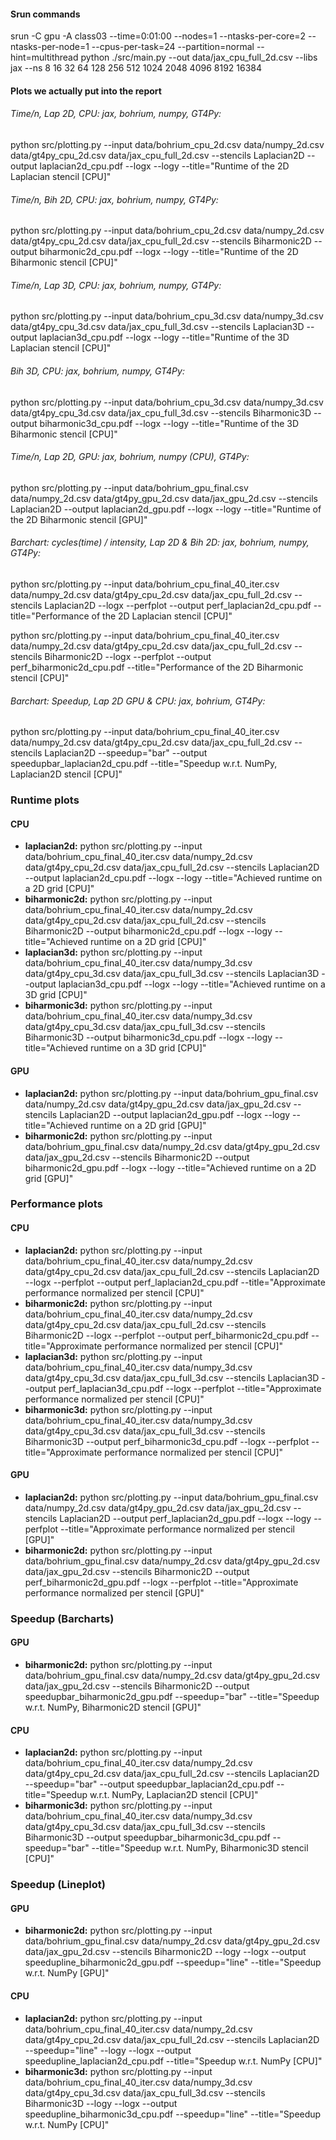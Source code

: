 #### Srun commands

srun -C gpu -A class03 --time=0:01:00 --nodes=1 --ntasks-per-core=2 --ntasks-per-node=1 --cpus-per-task=24 --partition=normal --hint=multithread python ./src/main.py --out data/jax_cpu_full_2d.csv --libs jax --ns 8 16 32 64 128 256 512 1024 2048 4096 8192 16384



#### Plots we actually put into the report

###### Time/n, Lap 2D, CPU: jax, bohrium, numpy, GT4Py:

python src/plotting.py --input data/bohrium_cpu_2d.csv data/numpy_2d.csv data/gt4py_cpu_2d.csv data/jax_cpu_full_2d.csv --stencils Laplacian2D --output laplacian2d_cpu.pdf --logx --logy --title="Runtime of the 2D Laplacian stencil [CPU]"

###### Time/n, Bih 2D, CPU: jax, bohrium, numpy, GT4Py:

python src/plotting.py --input data/bohrium_cpu_2d.csv data/numpy_2d.csv data/gt4py_cpu_2d.csv data/jax_cpu_full_2d.csv --stencils Biharmonic2D --output biharmonic2d_cpu.pdf --logx --logy --title="Runtime of the 2D Biharmonic stencil [CPU]"

###### Time/n, Lap 3D, CPU: jax, bohrium, numpy, GT4Py:

python src/plotting.py --input data/bohrium_cpu_3d.csv data/numpy_3d.csv data/gt4py_cpu_3d.csv data/jax_cpu_full_3d.csv --stencils Laplacian3D --output laplacian3d_cpu.pdf --logx --logy --title="Runtime of the 3D Laplacian stencil [CPU]"

###### Bih 3D, CPU: jax, bohrium, numpy, GT4Py:

python src/plotting.py --input data/bohrium_cpu_3d.csv data/numpy_3d.csv data/gt4py_cpu_3d.csv data/jax_cpu_full_3d.csv --stencils Biharmonic3D --output biharmonic3d_cpu.pdf --logx --logy --title="Runtime of the 3D Biharmonic stencil [CPU]"

###### Time/n, Lap 2D, GPU: jax, bohrium, numpy (CPU), GT4Py:

python src/plotting.py --input data/bohrium_gpu_final.csv data/numpy_2d.csv data/gt4py_gpu_2d.csv data/jax_gpu_2d.csv --stencils Laplacian2D --output laplacian2d_gpu.pdf --logx --logy --title="Runtime of the 2D Biharmonic stencil [GPU]"

###### Barchart: cycles(time) / intensity, Lap 2D & Bih 2D: jax, bohrium, numpy, GT4Py:

python src/plotting.py --input data/bohrium_cpu_final_40_iter.csv data/numpy_2d.csv data/gt4py_cpu_2d.csv data/jax_cpu_full_2d.csv --stencils Laplacian2D --logx --perfplot --output perf_laplacian2d_cpu.pdf --title="Performance of the 2D Laplacian stencil [CPU]"

python src/plotting.py --input data/bohrium_cpu_final_40_iter.csv data/numpy_2d.csv data/gt4py_cpu_2d.csv data/jax_cpu_full_2d.csv --stencils Biharmonic2D --logx --perfplot --output perf_biharmonic2d_cpu.pdf --title="Performance of the 2D Biharmonic stencil [CPU]"

###### Barchart: Speedup,  Lap 2D GPU & CPU: jax, bohrium, GT4Py:

python src/plotting.py --input data/bohrium_cpu_final_40_iter.csv data/numpy_2d.csv data/gt4py_cpu_2d.csv data/jax_cpu_full_2d.csv --stencils Laplacian2D --speedup="bar" --output speedupbar_laplacian2d_cpu.pdf --title="Speedup w.r.t. NumPy, Laplacian2D stencil [CPU]"

### Runtime plots

#### CPU

* **laplacian2d:** python src/plotting.py --input data/bohrium_cpu_final_40_iter.csv data/numpy_2d.csv data/gt4py_cpu_2d.csv data/jax_cpu_full_2d.csv --stencils Laplacian2D --output laplacian2d_cpu.pdf --logx --logy --title="Achieved runtime on a 2D grid [CPU]"
* **biharmonic2d:** python src/plotting.py --input data/bohrium_cpu_final_40_iter.csv data/numpy_2d.csv data/gt4py_cpu_2d.csv data/jax_cpu_full_2d.csv --stencils Biharmonic2D --output biharmonic2d_cpu.pdf --logx --logy --title="Achieved runtime on a 2D grid [CPU]"
* **laplacian3d:** python src/plotting.py --input data/bohrium_cpu_final_40_iter.csv data/numpy_3d.csv data/gt4py_cpu_3d.csv data/jax_cpu_full_3d.csv --stencils Laplacian3D --output laplacian3d_cpu.pdf --logx --logy --title="Achieved runtime on a 3D grid [CPU]"
* **biharmonic3d:** python src/plotting.py --input data/bohrium_cpu_final_40_iter.csv data/numpy_3d.csv data/gt4py_cpu_3d.csv data/jax_cpu_full_3d.csv --stencils Biharmonic3D --output biharmonic3d_cpu.pdf --logx --logy --title="Achieved runtime on a 3D grid [CPU]"

#### GPU

* **laplacian2d:** python src/plotting.py --input data/bohrium_gpu_final.csv data/numpy_2d.csv data/gt4py_gpu_2d.csv data/jax_gpu_2d.csv --stencils Laplacian2D --output laplacian2d_gpu.pdf --logx --logy --title="Achieved runtime on a 2D grid [GPU]"
* **biharmonic2d:** python src/plotting.py --input data/bohrium_gpu_final.csv data/numpy_2d.csv data/gt4py_gpu_2d.csv data/jax_gpu_2d.csv --stencils Biharmonic2D --output biharmonic2d_gpu.pdf --logx --logy --title="Achieved runtime on a 2D grid [GPU]"

### Performance plots

#### CPU

- **laplacian2d:** python src/plotting.py --input data/bohrium_cpu_final_40_iter.csv data/numpy_2d.csv data/gt4py_cpu_2d.csv data/jax_cpu_full_2d.csv --stencils Laplacian2D --logx --perfplot --output perf_laplacian2d_cpu.pdf --title="Approximate performance normalized per stencil [CPU]"
- **biharmonic2d:** python src/plotting.py --input data/bohrium_cpu_final_40_iter.csv data/numpy_2d.csv data/gt4py_cpu_2d.csv data/jax_cpu_full_2d.csv --stencils Biharmonic2D --logx --perfplot --output perf_biharmonic2d_cpu.pdf --title="Approximate performance normalized per stencil [CPU]"
- **laplacian3d:** python src/plotting.py --input data/bohrium_cpu_final_40_iter.csv data/numpy_3d.csv data/gt4py_cpu_3d.csv data/jax_cpu_full_3d.csv --stencils Laplacian3D --output perf_laplacian3d_cpu.pdf --logx --perfplot --title="Approximate performance normalized per stencil [CPU]"
- **biharmonic3d:** python src/plotting.py --input data/bohrium_cpu_final_40_iter.csv data/numpy_3d.csv data/gt4py_cpu_3d.csv data/jax_cpu_full_3d.csv --stencils Biharmonic3D --output perf_biharmonic3d_cpu.pdf --logx --perfplot --title="Approximate performance normalized per stencil [CPU]"

#### GPU

* **laplacian2d:** python src/plotting.py --input data/bohrium_gpu_final.csv data/numpy_2d.csv data/gt4py_gpu_2d.csv data/jax_gpu_2d.csv --stencils Laplacian2D --output perf_laplacian2d_gpu.pdf --logx --logy --perfplot --title="Approximate performance normalized per stencil [GPU]"
* **biharmonic2d:** python src/plotting.py --input data/bohrium_gpu_final.csv data/numpy_2d.csv data/gt4py_gpu_2d.csv data/jax_gpu_2d.csv --stencils Biharmonic2D --output perf_biharmonic2d_gpu.pdf --logx --perfplot --title="Approximate performance normalized per stencil [GPU]"



### Speedup (Barcharts)

#### GPU

* **biharmonic2d:** python src/plotting.py --input data/bohrium_gpu_final.csv data/numpy_2d.csv data/gt4py_gpu_2d.csv data/jax_gpu_2d.csv --stencils Biharmonic2D --output speedupbar_biharmonic2d_gpu.pdf --speedup="bar" --title="Speedup w.r.t. NumPy, Biharmonic2D stencil [GPU]"

#### CPU

* **laplacian2d:** python src/plotting.py --input data/bohrium_cpu_final_40_iter.csv data/numpy_2d.csv data/gt4py_cpu_2d.csv data/jax_cpu_full_2d.csv --stencils Laplacian2D --speedup="bar" --output speedupbar_laplacian2d_cpu.pdf --title="Speedup w.r.t. NumPy, Laplacian2D stencil [CPU]"
* **biharmonic3d:** python src/plotting.py --input data/bohrium_cpu_final_40_iter.csv data/numpy_3d.csv data/gt4py_cpu_3d.csv data/jax_cpu_full_3d.csv --stencils Biharmonic3D --output speedupbar_biharmonic3d_cpu.pdf --speedup="bar" --title="Speedup w.r.t. NumPy, Biharmonic3D stencil [CPU]"



### Speedup (Lineplot)

#### GPU

- **biharmonic2d:** python src/plotting.py --input data/bohrium_gpu_final.csv data/numpy_2d.csv data/gt4py_gpu_2d.csv data/jax_gpu_2d.csv --stencils Biharmonic2D --logy --logx --output speedupline_biharmonic2d_gpu.pdf --speedup="line" --title="Speedup w.r.t. NumPy [GPU]"

#### CPU

- **laplacian2d:** python src/plotting.py --input data/bohrium_cpu_final_40_iter.csv data/numpy_2d.csv data/gt4py_cpu_2d.csv data/jax_cpu_full_2d.csv --stencils Laplacian2D --speedup="line" --logy --logx --output speedupline_laplacian2d_cpu.pdf --title="Speedup w.r.t. NumPy [CPU]"
- **biharmonic3d:** python src/plotting.py --input data/bohrium_cpu_final_40_iter.csv data/numpy_3d.csv data/gt4py_cpu_3d.csv data/jax_cpu_full_3d.csv --stencils Biharmonic3D --logy --logx --output speedupline_biharmonic3d_cpu.pdf --speedup="line" --title="Speedup w.r.t. NumPy [CPU]"